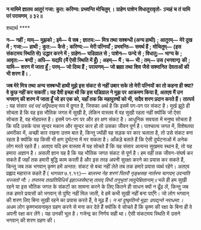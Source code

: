**न मामिमे ज्ञातय आतुरं गजा:** **कुत: करिण्य: प्रभवन्ति मोचितुम् ।** **ग्राहेण पाशेन विधातुरावृतो-** **ऽप्यहं च तं यामि परं परायणम् ॥ ३२॥** 

शब्दार्थ **** 

**न—** **नहीं** **; माम्—** **मुझको** **; इमे—** **ये सब** **; ज्ञातय:—** **मित्र तथा सश्बन्धी (अन्य हाथी)** **; आतुरम्—** **मेरे दुख में** **; गजा:—** **हाथी** **;** **कुत:—** **कैसे** **; करिण्य:—** **मेरी पत्नियाँ** **; प्रभवन्ति—** **समर्थ हैं** **; मोचितुम्—** **(इस संकटमय स्थिति से) उद्धार करने में** **; ग्राहेण—** **घडिय़ाल से** **; पाशेन—** **फन्दे से** **; विधातु:—** **भाग्य के** **; आवृत:—** **बन्दी** **; अपि—** **यद्यपि (मैं ऐसी स्थिति में हूँ)** **; अहम्—** **मैं** **; च—** **भी** **; तम्—** **उस (भगवान्) की** **; यामि—** **शरण में जाता हूँ** **; परम्—** **जो दिव्य हैं** **; परायणम्—** **जो ब्रह्मा तथा शिव जैसे सश्मानित** **देवताओं की भी शरण हैं।** **.** 

**जब मेरे मित्र तथा अन्य सश्बन्धी हाथी मुझे इस संकट से नहीं उबार सके तो मेरी पत्नियों** **का तो कहना ही क्या? वे कुछ नहीं कर सकतीं। यह दैवी इच्छा थी कि इस घडिय़ाल ने मुझ पर** **आक्रमण किया है, अतएव मैं उन भगवान् की शरण में जाता हूँ जो हर एक को, यहाँ तक कि** **महापुरुषों को भी, सदैव शरण प्रदान करते हैं।** **तात्पर्य :** यह संसार *पदं पदं यद्विपदाम्* रूप में वॢणत है, जिसका अर्थ है कि इसमें पग-पग पर संकट है। मूर्ख झूठे ही सोचता है कि वह इस भौतिक जगत में सुखी है, लेकिन वास्तव में वह सुखी रहता नहीं क्योंकि जो ऐसा सोचता है, वह मोहग्रस्त है। इसमें पग-पग पर और हर क्षण संकट है। आधुनिक सवयता में मनुष्य सोचता है कि यदि उसके पास सुन्दर मकान और सुन्दर कार हो तो उसका जीवन पूर्ण है। पाश्चात्य जगत में, विशेषतया अमरीका में, अच्छी कार रखना उत्तम बात है, किन्तु ज्योंही वह सड़क पर कार चलाता है, तो उसे संकट बना रहता है क्योंकि वह किसी भी क्षण दुर्घटना में मर सकता है। आँकड़े बताते हैं कि ऐसी दुर्घटनाओं में अनेक लोग मरते रहते हैं। अतएव यदि हम वास्तव में यह सोचते हैं कि यह संसार अत्यन्त सुखमय स्थान है, तो यह हमारा अज्ञान है। असली ज्ञान यह है कि यह भौतिक जगत संकट से पूर्ण है। हम वहीं तक जीवन-संघर्ष कर सकते हैं जहाँ तक हमारी बुद्धि काम करती है और इस तरह अपनी सुरक्षा करने का प्रयास कर सकते हैं, किन्तु जब तक भगवान् कृष्ण हमें अन्तत: संकट से बचा नहीं लेते तब तक हमारे प्रयास व्यर्थ रहेंगे। अतएव प्रह्लाद महाराज कहते हैं ( *भागवत* ७.९.१९)— *बालस्य नेह शरणं पितरौ नृङ्क्षसह* *नार्तस्य चागदम् उदन्वति मज्जतो नौ:।* *तप्तस्य तत्प्रतिविधिर्य इहाञ्जसेष्टस्* *तावद् विभो तनुभृतां त्वदुपेक्षितानाम्॥* भले ही हम सुखी रहने या इस भौतिक जगत के संकटों का सामना करने के लिए कितने ही साधन क्यों न ढूँढ लें, किन्तु जब तक हमारे प्रयासों को भगवान् से पुष्टि नहीं मिल जाती, वे हमें कभी सुखी नहीं बना पाएँगे। जो लोग भगवान् की शरण लिए बिना सुखी रहने का प्रयास करते हैं, वे मूढ़ हैं। *न मां दुष्कृतिनो मूढा: प्रपद्यन्ते नराधमा:।* अधम लोग कृष्णभावनामृत ग्रहण करने से मना कर देते हैं क्योंकि वे सोचते हैं कि कृष्ण की रक्षा के बिना ही वे अपनी रक्षा कर लेंगे। यह उनकी भूल है। गजेन्द्र का निर्णय सही था। ऐसी संकटमय स्थिति में उसने भगवान् की शरण ग्रहण की।  